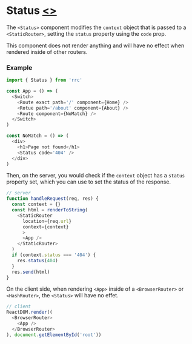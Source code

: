 # Status [\<\>](https://github.com/pshrmn/rrc/blob/master/src/Status.js#L3 "Source code")

The `<Status>` component modifies the `context` object that is passed to a `<StaticRouter>`, setting the `status` property using the `code` prop.

This component does not render anything and will have no effect when rendered inside of other routers.

### Example

```js
import { Status } from 'rrc'

const App = () => (
  <Switch>
    <Route exact path='/' component={Home} />
    <Rotue path='/about' component={About} />
    <Route component={NoMatch} />
  </Switch>
)

const NoMatch = () => (
  <div>
    <h1>Page not found</h1>
    <Status code='404' />
  </div>
)
```

Then, on the server, you would check if the `context` object has a `status` property set, which you can use to set the status of the response.

```js
// server
function handleRequest(req, res) {
  const context = {}
  const html = renderToString(
    <StaticRouter
      location={req.url}
      context={context}
      >
      <App />
    </StaticRouter>
  )
  if (context.status === '404') {
    res.status(404)
  }
  res.send(html)
}
```

On the client side, when rendering `<App>` inside of a `<BrowserRouter>` or `<HashRouter>`, the `<Status>` will have no effet.

```js
// client
ReactDOM.render((
  <BrowserRouter>
    <App />
  </BrowserRouter>
), document.getElementById('root'))
```
